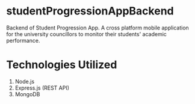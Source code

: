 # studentProgressionAppBackend
Backend of Student Progression App.
A cross platform mobile application for the university councillors to monitor their students' academic performance.

# Technologies Utilized
1. Node.js 
2. Express.js (REST API)
3. MongoDB
